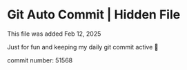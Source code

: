 # Git Auto Commit | Hidden File

This file was added Feb 12, 2025

Just for fun and keeping my daily git commit active 🤪

commit number: 51568
